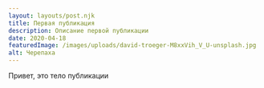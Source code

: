 ```yaml
---
layout: layouts/post.njk
title: Первая публикация
description: Описание первой публикации
date: 2020-04-18
featuredImage: /images/uploads/david-troeger-M8xxVih_V_U-unsplash.jpg
alt: Черепаха
---
```

Привет, это тело публикации